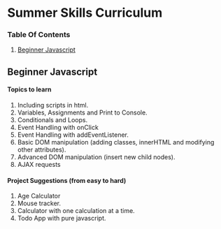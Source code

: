 # Summer Skills Curriculum

### Table Of Contents

1. [Beginner Javascript](#beginner-js)


## <a id="beginner-js">Beginner Javascript</a>

#### Topics to learn

1. Including scripts in html.
1. Variables, Assignments and Print to Console.
1. Conditionals and Loops.
1. Event Handling with onClick
1. Event Handling with addEventListener.
1. Basic DOM manipulation (adding classes, innerHTML and modifying other attributes).
1. Advanced DOM manipulation (insert new child nodes).
1. AJAX requests


#### Project Suggestions (from easy to hard)

1. Age Calculator
1. Mouse tracker.
1. Calculator with one calculation at a time.
1. Todo App with pure javascript.
